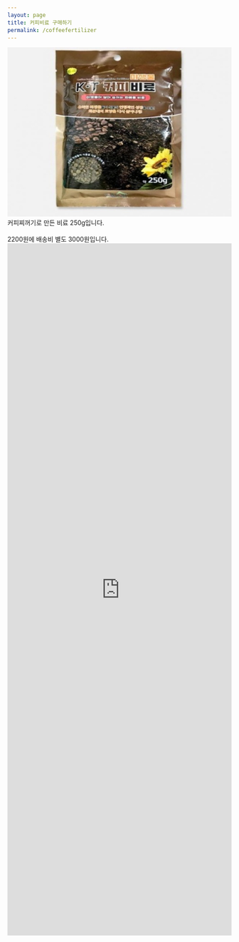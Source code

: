 ```yaml
---
layout: page
title: 커피비료 구매하기
permalink: /coffeefertilizer
---
```




<img class="alignnone size-full wp-image-67" src="/images/20190102_141454.jpg" alt="" width="100%" height="380" />
<br>
커피찌꺼기로 만든 비료 250g입니다. <br>
<br>
2200원에 배송비 별도 3000원입니다. 
<br>

<iframe src="https://docs.google.com/forms/d/e/1FAIpQLSdMokQ-UHo0GPCyGD53amH4rz05RWhsmAgIbnuSq_pG5pAMzQ/viewform?embedded=true" width="100%" height="1553" frameborder="0" marginheight="0" marginwidth="0">로드 중...</iframe>